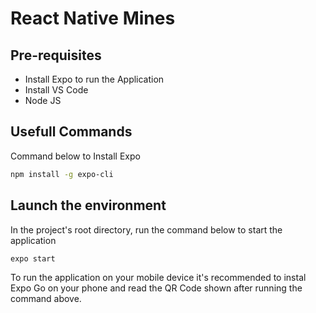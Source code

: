 # React Native Mines

## Pre-requisites
- Install Expo to run the Application
- Install VS Code
- Node JS

## Usefull Commands

Command below to Install Expo
```sh
npm install -g expo-cli
```

## Launch the environment

In the project's root directory, run the command below to start the application

```sh
expo start
```

To run the application on your mobile device it's recommended to instal Expo Go on your phone and read the QR Code shown after running the command above.
